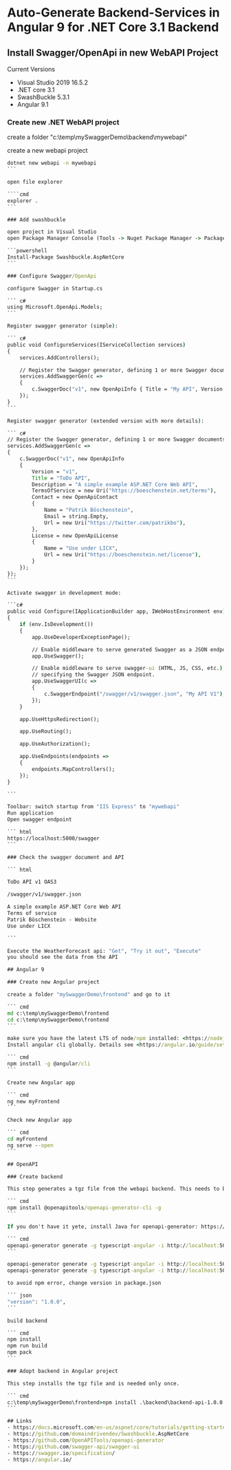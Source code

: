 # Auto-Generate Backend-Services in Angular 9 for .NET Core 3.1 Backend

## Install Swagger/OpenApi in new WebAPI Project

Current Versions
- Visual Studio 2019 16.5.2
- .NET core 3.1
- SwashBuckle 5.3.1
- Angular 9.1

### Create new .NET WebAPI project

create a folder "c:\temp\mySwaggerDemo\backend\mywebapi"

create a new webapi project

````cmd
dotnet new webapi -n mywebapi
```

open file explorer

````cmd
explorer .
```

### Add swashbuckle

open project in Visual Studio
open Package Manager Console (Tools -> Nuget Package Manager -> Package Manager Console)

```powershell
Install-Package Swashbuckle.AspNetCore
```

### Configure Swagger/OpenApi

configure Swagger in Startup.cs

``` c#
using Microsoft.OpenApi.Models;
```

Register swagger generator (simple):

``` c#
public void ConfigureServices(IServiceCollection services)
{
	services.AddControllers();

	// Register the Swagger generator, defining 1 or more Swagger documents
	services.AddSwaggerGen(c =>
	{
		c.SwaggerDoc("v1", new OpenApiInfo { Title = "My API", Version = "v1" });
	});
}
```

Register swagger generator (extended version with more details):

``` c#
// Register the Swagger generator, defining 1 or more Swagger documents
services.AddSwaggerGen(c =>
{
	c.SwaggerDoc("v1", new OpenApiInfo
	{
		Version = "v1",
		Title = "ToDo API",
		Description = "A simple example ASP.NET Core Web API",
		TermsOfService = new Uri("https://boeschenstein.net/terms"),
		Contact = new OpenApiContact
		{
			Name = "Patrik Böschenstein",
			Email = string.Empty,
			Url = new Uri("https://twitter.com/patrikbo"),
		},
		License = new OpenApiLicense
		{
			Name = "Use under LICX",
			Url = new Uri("https://boeschenstein.net/license"),
		}
	});
});
```

Activate swagger in development mode:

```c#
public void Configure(IApplicationBuilder app, IWebHostEnvironment env)
{
	if (env.IsDevelopment())
	{
		app.UseDeveloperExceptionPage();

		// Enable middleware to serve generated Swagger as a JSON endpoint.
		app.UseSwagger();

		// Enable middleware to serve swagger-ui (HTML, JS, CSS, etc.),
		// specifying the Swagger JSON endpoint.
		app.UseSwaggerUI(c =>
		{
			c.SwaggerEndpoint("/swagger/v1/swagger.json", "My API V1");
		});
	}

	app.UseHttpsRedirection();

	app.UseRouting();

	app.UseAuthorization();

	app.UseEndpoints(endpoints =>
	{
		endpoints.MapControllers();
	});
}

```

Toolbar: switch startup from "IIS Express" to "mywebapi"
Run application
Open swagger endpoint

``` html
https://localhost:5000/swagger
``` 

### Check the swagger document and API

``` html

ToDo API v1 OAS3

/swagger/v1/swagger.json

A simple example ASP.NET Core Web API
Terms of service
Patrik Böschenstein - Website
Use under LICX

```

Execute the WeatherForecast api: "Get", "Try it out", "Execute"
you should see the data from the API

## Angular 9

### Create new Angular project

create a folder "mySwaggerDemo\frontend" and go to it

``` cmd
md c:\temp\mySwaggerDemo\frontend
cd c:\temp\mySwaggerDemo\frontend
``` 

make sure you have the latest LTS of node/npm installed: <https://nodejs.org/en/download/>
Install angular cli globally. Details see <https://angular.io/guide/setup-local>

``` cmd
npm install -g @angular/cli
``` 

Create new Angular app

``` cmd
ng new myFrontend
``` 

Check new Angular app

``` cmd
cd myFrontend
ng serve --open
``` 

## OpenAPI

### Create backend

This step generates a tgz file from the webapi backend. This needs to be run whenever your WebApi did change.

``` cmd
npm install @openapitools/openapi-generator-cli -g
```

If you don't have it yete, install Java for openapi-generator: https://java.com/download/

``` cmd
openapi-generator generate -g typescript-angular -i http://localhost:5000/swagger/v1/swagger.json -o backend --additional-properties npmName=@backend/api,snapshot=true,ngVersion=9.1.0
```

openapi-generator generate -g typescript-angular -i http://localhost:5000/swagger/v1/swagger.json -o backendApi 
openapi-generator generate -g typescript-angular -i http://localhost:5000/swagger/v1/swagger.json -o src\backendApi 

to avoid npm error, change version in package.json

``` json
"version": "1.0.0",
```

build backend

``` cmd
npm install
npm run build  
npm pack
```

### Adopt backend in Angular project

This step installs the tgz file and is needed only once.

``` cmd
c:\temp\mySwaggerDemo\frontend>npm install .\backend\backend-api-1.0.0.tgz
```

## Links
- https://docs.microsoft.com/en-us/aspnet/core/tutorials/getting-started-with-swashbuckle
- https://github.com/domaindrivendev/Swashbuckle.AspNetCore
- https://github.com/OpenAPITools/openapi-generator
- https://github.com/swagger-api/swagger-ui
- https://swagger.io/specification/
- https://angular.io/
